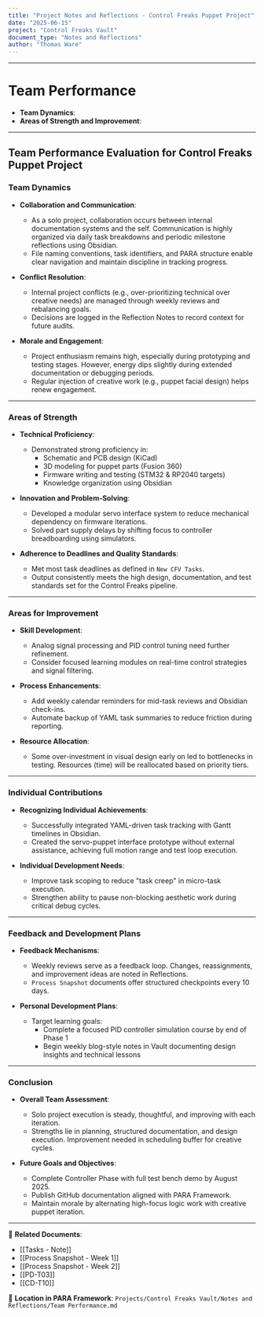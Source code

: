 ```yaml
---
title: "Project Notes and Reflections - Control Freaks Puppet Project"
date: "2025-06-15"
project: "Control Freaks Vault"
document_type: "Notes and Reflections"
author: "Thomas Ware"
---
```

---
# Team Performance

- **Team Dynamics**:
- **Areas of Strength and Improvement**:

---

## Team Performance Evaluation for Control Freaks Puppet Project

### Team Dynamics

- **Collaboration and Communication**:
  - As a solo project, collaboration occurs between internal documentation systems and the self. Communication is highly organized via daily task breakdowns and periodic milestone reflections using Obsidian.
  - File naming conventions, task identifiers, and PARA structure enable clear navigation and maintain discipline in tracking progress.

- **Conflict Resolution**:
  - Internal project conflicts (e.g., over-prioritizing technical over creative needs) are managed through weekly reviews and rebalancing goals.
  - Decisions are logged in the Reflection Notes to record context for future audits.

- **Morale and Engagement**:
  - Project enthusiasm remains high, especially during prototyping and testing stages. However, energy dips slightly during extended documentation or debugging periods.
  - Regular injection of creative work (e.g., puppet facial design) helps renew engagement.

---

### Areas of Strength

- **Technical Proficiency**:
  - Demonstrated strong proficiency in:
    - Schematic and PCB design (KiCad)
    - 3D modeling for puppet parts (Fusion 360)
    - Firmware writing and testing (STM32 & RP2040 targets)
    - Knowledge organization using Obsidian

- **Innovation and Problem-Solving**:
  - Developed a modular servo interface system to reduce mechanical dependency on firmware iterations.
  - Solved part supply delays by shifting focus to controller breadboarding using simulators.

- **Adherence to Deadlines and Quality Standards**:
  - Met most task deadlines as defined in `New CFV Tasks`.
  - Output consistently meets the high design, documentation, and test standards set for the Control Freaks pipeline.

---

### Areas for Improvement

- **Skill Development**:
  - Analog signal processing and PID control tuning need further refinement.
  - Consider focused learning modules on real-time control strategies and signal filtering.

- **Process Enhancements**:
  - Add weekly calendar reminders for mid-task reviews and Obsidian check-ins.
  - Automate backup of YAML task summaries to reduce friction during reporting.

- **Resource Allocation**:
  - Some over-investment in visual design early on led to bottlenecks in testing. Resources (time) will be reallocated based on priority tiers.

---

### Individual Contributions

- **Recognizing Individual Achievements**:
  - Successfully integrated YAML-driven task tracking with Gantt timelines in Obsidian.
  - Created the servo-puppet interface prototype without external assistance, achieving full motion range and test loop execution.

- **Individual Development Needs**:
  - Improve task scoping to reduce "task creep" in micro-task execution.
  - Strengthen ability to pause non-blocking aesthetic work during critical debug cycles.

---

### Feedback and Development Plans

- **Feedback Mechanisms**:
  - Weekly reviews serve as a feedback loop. Changes, reassignments, and improvement ideas are noted in Reflections.
  - `Process Snapshot` documents offer structured checkpoints every 10 days.

- **Personal Development Plans**:
  - Target learning goals:
    - Complete a focused PID controller simulation course by end of Phase 1
    - Begin weekly blog-style notes in Vault documenting design insights and technical lessons

---

### Conclusion

- **Overall Team Assessment**:
  - Solo project execution is steady, thoughtful, and improving with each iteration.
  - Strengths lie in planning, structured documentation, and design execution. Improvement needed in scheduling buffer for creative cycles.

- **Future Goals and Objectives**:
  - Complete Controller Phase with full test bench demo by August 2025.
  - Publish GitHub documentation aligned with PARA Framework.
  - Maintain morale by alternating high-focus logic work with creative puppet iteration.

---

🔗 **Related Documents**:
- [[Tasks - Note]]
- [[Process Snapshot - Week 1]]
- [[Process Snapshot - Week 2]]
- [[PD-T03]]
- [[CD-T10]]

📁 **Location in PARA Framework**: `Projects/Control Freaks Vault/Notes and Reflections/Team Performance.md`

